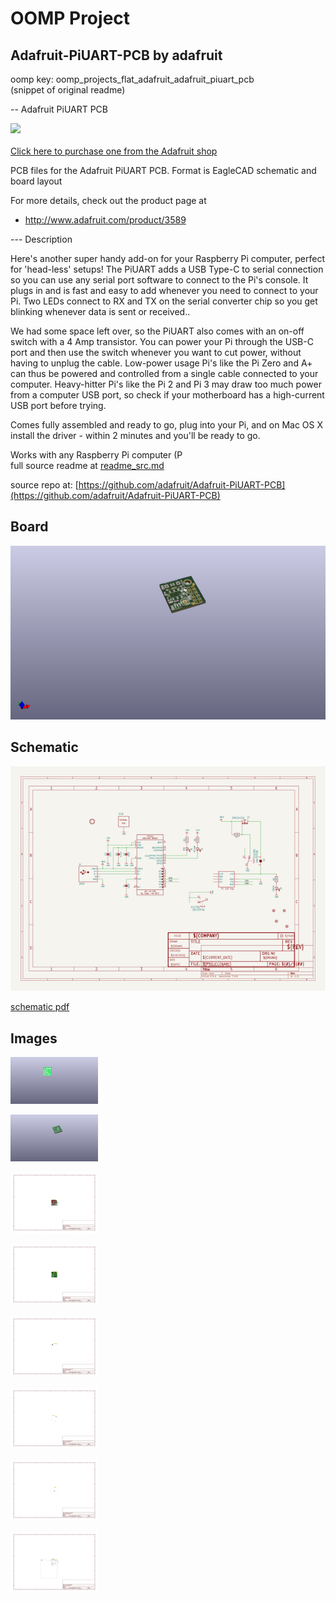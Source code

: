 # OOMP Project  
## Adafruit-PiUART-PCB  by adafruit  
  
oomp key: oomp_projects_flat_adafruit_adafruit_piuart_pcb  
(snippet of original readme)  
  
-- Adafruit PiUART PCB  
  
<a href="http://www.adafruit.com/products/3589"><img src="assets/3589.jpg?raw=true" width="500px"><br/>  
Click here to purchase one from the Adafruit shop</a>  
  
PCB files for the Adafruit PiUART PCB. Format is EagleCAD schematic and board layout  
  
For more details, check out the product page at  
* http://www.adafruit.com/product/3589  
  
--- Description  
  
Here's another super handy add-on for your Raspberry Pi computer, perfect for 'head-less' setups! The PiUART adds a USB Type-C to serial connection so you can use any serial port software to connect to the Pi's console. It plugs in and is fast and easy to add whenever you need to connect to your Pi. Two LEDs connect to RX and TX on the serial converter chip so you get blinking whenever data is sent or received..  
  
We had some space left over, so the PiUART also comes with an on-off switch with a 4 Amp transistor. You can power your Pi through the USB-C port and then use the switch whenever you want to cut power, without having to unplug the cable. Low-power usage Pi's like the Pi Zero and A+ can thus be powered and controlled from a single cable connected to your computer. Heavy-hitter Pi's like the Pi 2 and Pi 3 may draw too much power from a computer USB port, so check if your motherboard has a high-current USB port before trying.  
  
Comes fully assembled and ready to go, plug into your Pi, and on Mac OS X install the driver - within 2 minutes and you'll be ready to go.  
  
Works with any Raspberry Pi computer (P  
  full source readme at [readme_src.md](readme_src.md)  
  
source repo at: [https://github.com/adafruit/Adafruit-PiUART-PCB](https://github.com/adafruit/Adafruit-PiUART-PCB)  
## Board  
  
[![working_3d.png](working_3d_600.png)](working_3d.png)  
## Schematic  
  
[![working_schematic.png](working_schematic_600.png)](working_schematic.png)  
  
[schematic pdf](working_schematic.pdf)  
## Images  
  
[![working_3D_bottom.png](working_3D_bottom_140.png)](working_3D_bottom.png)  
  
[![working_3D_top.png](working_3D_top_140.png)](working_3D_top.png)  
  
[![working_assembly_page_01.png](working_assembly_page_01_140.png)](working_assembly_page_01.png)  
  
[![working_assembly_page_02.png](working_assembly_page_02_140.png)](working_assembly_page_02.png)  
  
[![working_assembly_page_03.png](working_assembly_page_03_140.png)](working_assembly_page_03.png)  
  
[![working_assembly_page_04.png](working_assembly_page_04_140.png)](working_assembly_page_04.png)  
  
[![working_assembly_page_05.png](working_assembly_page_05_140.png)](working_assembly_page_05.png)  
  
[![working_assembly_page_06.png](working_assembly_page_06_140.png)](working_assembly_page_06.png)  
